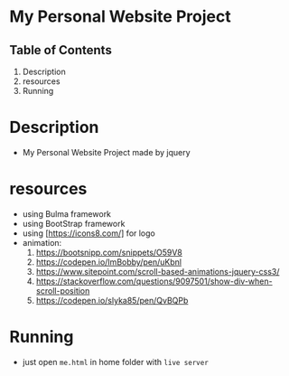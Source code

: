 # My Personal Website Project


## Table of Contents

1. Description
2. resources
3. Running



# Description
- My Personal Website Project made by jquery



# resources
- using Bulma framework
- using BootStrap framework
- using [https://icons8.com/] for logo
- animation:
  1. https://bootsnipp.com/snippets/O59V8
  2. https://codepen.io/ImBobby/pen/uKbnl
  3. https://www.sitepoint.com/scroll-based-animations-jquery-css3/
  4. https://stackoverflow.com/questions/9097501/show-div-when-scroll-position
  5. https://codepen.io/slyka85/pen/QvBQPb


# Running

- just open `me.html` in home folder with `live server`


